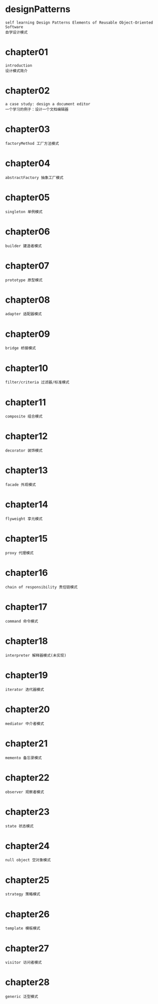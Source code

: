 # designPatterns
    self learning Design Patterns Elements of Reusable Object-Oriented Software
    自学设计模式

# chapter01
    introduction
    设计模式简介

# chapter02
    a case study: design a document editor
    一个学习的例子：设计一个文档编辑器

# chapter03
    factoryMethod 工厂方法模式

# chapter04
    abstractFactory 抽象工厂模式

# chapter05
    singleton 单例模式

# chapter06
    builder 建造者模式

# chapter07
    prototype 原型模式

# chapter08
    adapter 适配器模式

# chapter09
    bridge 桥接模式

# chapter10
    filter/criteria 过滤器/标准模式

# chapter11
    composite 组合模式

# chapter12
    decorator 装饰模式

# chapter13
    facade 外观模式

# chapter14
    flyweight 享元模式

# chapter15
    proxy 代理模式

# chapter16
    chain of responsibility 责任链模式

# chapter17
    command 命令模式

# chapter18
    interpreter 解释器模式(未实现)

# chapter19
    iterator 迭代器模式

# chapter20
    mediator 中介者模式

# chapter21
    memento 备忘录模式

# chapter22
    observer 观察者模式

# chapter23
    state 状态模式

# chapter24
    null object 空对象模式

# chapter25
    strategy 策略模式

# chapter26
    template 模板模式

# chapter27
    visitor 访问者模式

# chapter28
    generic 泛型模式
